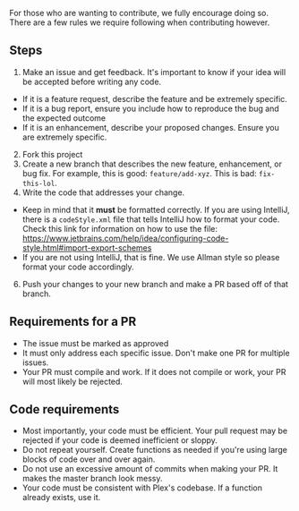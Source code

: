 For those who are wanting to contribute, we fully encourage doing so. There are a few rules we require following when contributing however.

## Steps
1. Make an issue and get feedback. It's important to know if your idea will be accepted before writing any code.
- If it is a feature request, describe the feature and be extremely specific.
- If it is a bug report, ensure you include how to reproduce the bug and the expected outcome
- If it is an enhancement, describe your proposed changes. Ensure you are extremely specific.
2. Fork this project
3. Create a new branch that describes the new feature, enhancement, or bug fix. For example, this is good: `feature/add-xyz`. This is bad: `fix-this-lol`.
4. Write the code that addresses your change.
- Keep in mind that it **must** be formatted correctly. If you are using IntelliJ, there is a `codeStyle.xml` file that tells IntelliJ how to format your code. Check this link for information on how to use the file: https://www.jetbrains.com/help/idea/configuring-code-style.html#import-export-schemes
- If you are not using IntelliJ, that is fine. We use Allman style so please format your code accordingly.
6. Push your changes to your new branch and make a PR based off of that branch.

## Requirements for a PR
- The issue must be marked as approved
- It must only address each specific issue. Don't make one PR for multiple issues.
- Your PR must compile and work. If it does not compile or work, your PR will most likely be rejected.

## Code requirements
- Most importantly, your code must be efficient. Your pull request may be rejected if your code is deemed inefficient or sloppy.
- Do not repeat yourself. Create functions as needed if you're using large blocks of code over and over again.
- Do not use an excessive amount of commits when making your PR. It makes the master branch look messy.
- Your code must be consistent with Plex's codebase. If a function already exists, use it.